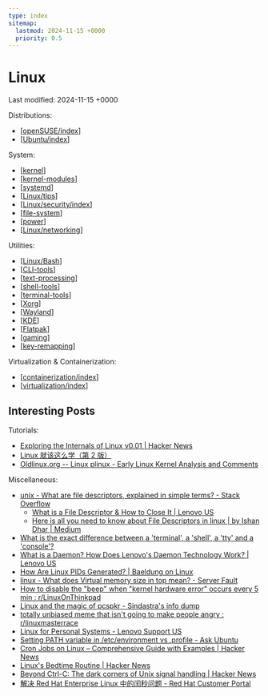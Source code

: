 ```yaml
---
type: index
sitemap:
  lastmod: 2024-11-15 +0000
  priority: 0.5
---
```


# Linux

Last modified: 2024-11-15 +0000

Distributions:

- [[openSUSE/index]]
- [[Ubuntu/index]]

System:

- [[kernel]]
- [[kernel-modules]]
- [[systemd]]
- [[Linux/tips]]
- [[Linux/security/index]]
- [[file-system]]
- [[power]]
- [[Linux/networking]]

Utilities:

- [[Linux/Bash]]
- [[CLI-tools]]
- [[text-processing]]
- [[shell-tools]]
- [[terminal-tools]]
- [[Xorg]]
- [[Wayland]]
- [[KDE]]
- [[Flatpak]]
- [[gaming]]
- [[key-remapping]]

Virtualization & Containerization:

- [[containerization/index]]
- [[virtualization/index]]

## Interesting Posts

Tutorials:

- [Exploring the Internals of Linux v0.01 \| Hacker News](https://news.ycombinator.com/item?id=37101588)
- [Linux 就该这么学（第 2 版）](./attachments/LinuxProbe.pdf)
- [Oldlinux.org -- Linux plinux - Early Linux Kernel Analysis and Comments](https://oldlinux.org/)

Miscellaneous:

- [unix - What are file descriptors, explained in simple terms? - Stack Overflow](https://stackoverflow.com/questions/5256599/what-are-file-descriptors-explained-in-simple-terms)
  - [What is a File Descriptor & How to Close It \| Lenovo US](https://www.lenovo.com/us/en/glossary/file-descriptor/)
  - [Here is all you need to know about File Descriptors in linux \| by Ishan Dhar \| Medium](https://medium.com/@dhar.ishan04/here-is-all-you-need-to-know-about-file-descriptors-in-linux-d93f05166026)
- [What is the exact difference between a 'terminal', a 'shell', a 'tty' and a 'console'?](https://unix.stackexchange.com/questions/4126/what-is-the-exact-difference-between-a-terminal-a-shell-a-tty-and-a-con)
- [What is a Daemon? How Does Lenovo's Daemon Technology Work? \| Lenovo US](https://www.lenovo.com/us/en/glossary/what-is-a-daemon/)
- [How Are Linux PIDs Generated? \| Baeldung on Linux](https://www.baeldung.com/linux/process-id)
- [linux - What does Virtual memory size in top mean? - Server Fault](https://serverfault.com/questions/138427/what-does-virtual-memory-size-in-top-mean)
- [How to disable the "beep" when "kernel hardware error" occurs every 5 min : r/LinuxOnThinkpad](https://www.reddit.com/r/LinuxOnThinkpad/comments/w3kqpj/how_to_disable_the_beep_when_kernel_hardware/)
- [Linux and the magic of pcspkr - Sindastra's info dump](https://www.sindastra.de/p/1712/linux-and-the-magic-of-pcspkr)
- [totally unbiased meme that isn't going to make people angry : r/linuxmasterrace](https://www.reddit.com/r/linuxmasterrace/comments/tj03r4/totally_unbiased_meme_that_isnt_going_to_make/)
- [Linux for Personal Systems - Lenovo Support US](https://support.lenovo.com/us/en/solutions/pd031426-linux-for-personal-systems)
- [Setting PATH variable in /etc/environment vs .profile - Ask Ubuntu](https://askubuntu.com/questions/866161/setting-path-variable-in-etc-environment-vs-profile)
- [Cron Jobs on Linux – Comprehensive Guide with Examples \| Hacker News](https://news.ycombinator.com/item?id=41460944)
- [Linux's Bedtime Routine \| Hacker News](https://news.ycombinator.com/item?id=41483789)
- [Beyond Ctrl-C: The dark corners of Unix signal handling \| Hacker News](https://news.ycombinator.com/item?id=41449625)
- [解决 Red Hat Enterprise Linux 中的闰秒问题 - Red Hat Customer Portal](https://access.redhat.com/zh_CN/articles/1422013)

[//begin]: # "Autogenerated link references for markdown compatibility"
[openSUSE/index]: openSUSE/index.md "openSUSE"
[Ubuntu/index]: Ubuntu/index.md "Ubuntu"
[kernel]: kernel.md "Linux Kernel"
[kernel-modules]: kernel-modules.md "Kernel Modules"
[systemd]: systemd.md "systemd"
[Linux/tips]: tips.md "General Linux Usage Tips"
[Linux/security/index]: security/index.md "Linux Security"
[file-system]: file-system.md "Storage & File System"
[power]: power.md "Power Management"
[Linux/networking]: networking.md "Networking"
[Linux/Bash]: Bash.md "Bash Usage"
[CLI-tools]: CLI-tools.md "Command-line Tools"
[text-processing]: text-processing.md "Text Processing on Linux"
[shell-tools]: shell-tools.md "Shell Related Tools"
[terminal-tools]: terminal-tools.md "Terminal Related Tools"
[Xorg]: Xorg.md "X.Org"
[Wayland]: Wayland.md "Wayland"
[KDE]: KDE.md "KDE Plasma Tweak"
[Flatpak]: Flatpak.md "Flatpak"
[gaming]: gaming.md "Gaming on Linux"
[key-remapping]: key-remapping.md "Key Remapping"
[containerization/index]: ../containerization/index.md "Containerization"
[virtualization/index]: ../virtualization/index.md "Virtualization"
[//end]: # "Autogenerated link references"
